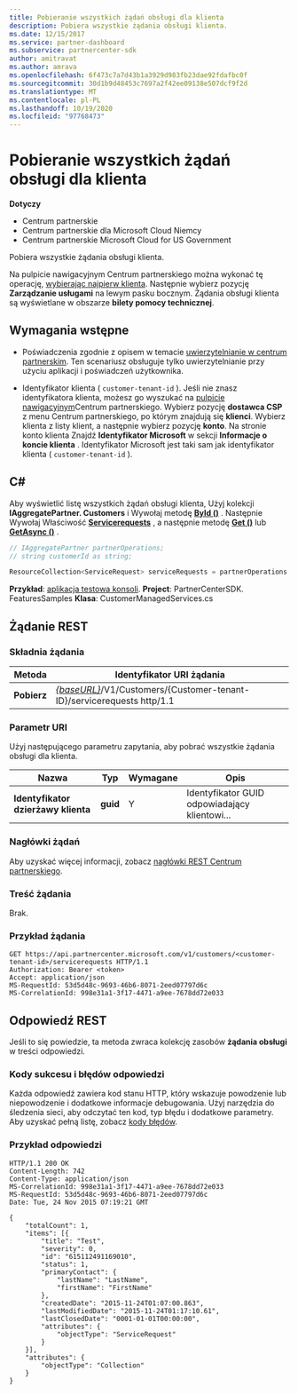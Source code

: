 ```yaml
---
title: Pobieranie wszystkich żądań obsługi dla klienta
description: Pobiera wszystkie żądania obsługi klienta.
ms.date: 12/15/2017
ms.service: partner-dashboard
ms.subservice: partnercenter-sdk
author: amitravat
ms.author: amrava
ms.openlocfilehash: 6f473c7a7d43b1a3929d983fb23dae92fdafbc0f
ms.sourcegitcommit: 30d1b9d48453c7697a2f42ee09138e507dcf9f2d
ms.translationtype: MT
ms.contentlocale: pl-PL
ms.lasthandoff: 10/19/2020
ms.locfileid: "97768473"
---
```

# <a name="get-all-service-requests-for-a-customer"></a>Pobieranie wszystkich żądań obsługi dla klienta

**Dotyczy**

- Centrum partnerskie
- Centrum partnerskie dla Microsoft Cloud Niemcy
- Centrum partnerskie Microsoft Cloud for US Government

Pobiera wszystkie żądania obsługi klienta.

Na pulpicie nawigacyjnym Centrum partnerskiego można wykonać tę operację, [wybierając najpierw klienta](get-a-customer-by-name.md). Następnie wybierz pozycję **Zarządzanie usługami** na lewym pasku bocznym. Żądania obsługi klienta są wyświetlane w obszarze **bilety pomocy technicznej**.

## <a name="prerequisites"></a>Wymagania wstępne

- Poświadczenia zgodnie z opisem w temacie [uwierzytelnianie w centrum partnerskim](partner-center-authentication.md). Ten scenariusz obsługuje tylko uwierzytelnianie przy użyciu aplikacji i poświadczeń użytkownika.

- Identyfikator klienta ( `customer-tenant-id` ). Jeśli nie znasz identyfikatora klienta, możesz go wyszukać na [pulpicie nawigacyjnym](https://partner.microsoft.com/dashboard)Centrum partnerskiego. Wybierz pozycję **dostawca CSP** z menu Centrum partnerskiego, po którym znajdują się **klienci**. Wybierz klienta z listy klient, a następnie wybierz pozycję **konto**. Na stronie konto klienta Znajdź **Identyfikator Microsoft** w sekcji **Informacje o koncie klienta** . Identyfikator Microsoft jest taki sam jak identyfikator klienta ( `customer-tenant-id` ).

## <a name="c"></a>C\#

Aby wyświetlić listę wszystkich żądań obsługi klienta, Użyj kolekcji **IAggregatePartner. Customers** i Wywołaj metodę [**ById ()**](/dotnet/api/microsoft.store.partnercenter.customers.icustomercollection.byid) . Następnie Wywołaj Właściwość [**Servicerequests**](/dotnet/api/microsoft.store.partnercenter.customers.icustomer.servicerequests) , a następnie metodę [**Get ()**](/dotnet/api/microsoft.store.partnercenter.servicerequests.iservicerequestcollection.get) lub [**GetAsync ()**](/dotnet/api/microsoft.store.partnercenter.servicerequests.iservicerequestcollection.getasync) .

``` csharp
// IAggregatePartner partnerOperations;
// string customerId as string;

ResourceCollection<ServiceRequest> serviceRequests = partnerOperations.Customers.ById(customerId).ServiceRequests.Get();
```

**Przykład**: [aplikacja testowa konsoli](console-test-app.md). **Project**: PartnerCenterSDK. FeaturesSamples **Klasa**: CustomerManagedServices.cs

## <a name="rest-request"></a>Żądanie REST

### <a name="request-syntax"></a>Składnia żądania

| Metoda  | Identyfikator URI żądania                                                                                            |
|---------|--------------------------------------------------------------------------------------------------------|
| **Pobierz** | [*{baseURL}*](partner-center-rest-urls.md)/V1/Customers/{Customer-tenant-ID}/servicerequests http/1.1 |

### <a name="uri-parameter"></a>Parametr URI

Użyj następującego parametru zapytania, aby pobrać wszystkie żądania obsługi dla klienta.

| Nazwa                   | Typ     | Wymagane | Opis                            |
|------------------------|----------|----------|----------------------------------------|
| **Identyfikator dzierżawy klienta** | **guid** | Y        | Identyfikator GUID odpowiadający klientowi... |

### <a name="request-headers"></a>Nagłówki żądań

Aby uzyskać więcej informacji, zobacz [nagłówki REST Centrum partnerskiego](headers.md).

### <a name="request-body"></a>Treść żądania

Brak.

### <a name="request-example"></a>Przykład żądania

```http
GET https://api.partnercenter.microsoft.com/v1/customers/<customer-tenant-id>/servicerequests HTTP/1.1
Authorization: Bearer <token>
Accept: application/json
MS-RequestId: 53d5d48c-9693-46b6-8071-2eed07797d6c
MS-CorrelationId: 998e31a1-3f17-4471-a9ee-7678dd72e033
```

## <a name="rest-response"></a>Odpowiedź REST

Jeśli to się powiedzie, ta metoda zwraca kolekcję zasobów **żądania obsługi** w treści odpowiedzi.

### <a name="response-success-and-error-codes"></a>Kody sukcesu i błędów odpowiedzi

Każda odpowiedź zawiera kod stanu HTTP, który wskazuje powodzenie lub niepowodzenie i dodatkowe informacje debugowania. Użyj narzędzia do śledzenia sieci, aby odczytać ten kod, typ błędu i dodatkowe parametry. Aby uzyskać pełną listę, zobacz [kody błędów](error-codes.md).

### <a name="response-example"></a>Przykład odpowiedzi

```http
HTTP/1.1 200 OK
Content-Length: 742
Content-Type: application/json
MS-CorrelationId: 998e31a1-3f17-4471-a9ee-7678dd72e033
MS-RequestId: 53d5d48c-9693-46b6-8071-2eed07797d6c
Date: Tue, 24 Nov 2015 07:19:21 GMT

{
    "totalCount": 1,
    "items": [{
        "title": "Test",
        "severity": 0,
        "id": "615112491169010",
        "status": 1,
        "primaryContact": {
            "lastName": "LastName",
            "firstName": "FirstName"
        },
        "createdDate": "2015-11-24T01:07:00.863",
        "lastModifiedDate": "2015-11-24T01:17:10.61",
        "lastClosedDate": "0001-01-01T00:00:00",
        "attributes": {
            "objectType": "ServiceRequest"
        }
    }],
    "attributes": {
        "objectType": "Collection"
    }
}
```
